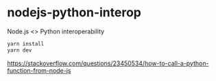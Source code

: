 # nodejs-python-interop
Node.js &lt;> Python interoperability

```sh
yarn install
yarn dev
```



https://stackoverflow.com/questions/23450534/how-to-call-a-python-function-from-node-js